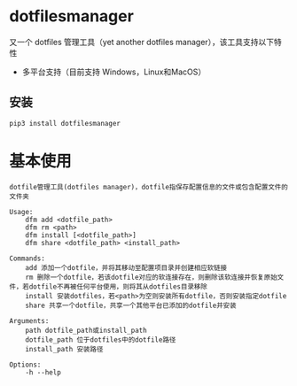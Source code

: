 # dotfilesmanager

又一个 dotfiles 管理工具（yet another dotfiles manager），该工具支持以下特性

- 多平台支持（目前支持 Windows，Linux和MacOS）

## 安装

```
pip3 install dotfilesmanager
```

# 基本使用

```
dotfile管理工具(dotfiles manager)，dotfile指保存配置信息的文件或包含配置文件的文件夹

Usage:
    dfm add <dotfile_path>
    dfm rm <path>
    dfm install [<dotfile_path>]
    dfm share <dotfile_path> <install_path>

Commands:
    add 添加一个dotfile，并将其移动至配置项目录并创建相应软链接
    rm 删除一个dotfile，若该dotfile对应的软连接存在，则删除该软连接并恢复原始文件，若dotfile不再被任何平台使用，则将其从dotfiles目录移除
    install 安装dotfiles，若<path>为空则安装所有dotfile，否则安装指定dotfile
    share 共享一个dotfile，共享一个其他平台已添加的dotfile并安装

Arguments:
    path dotfile_path或install_path
    dotfile_path 位于dotfiles中的dotfile路径
    install_path 安装路径

Options:
    -h --help
```
